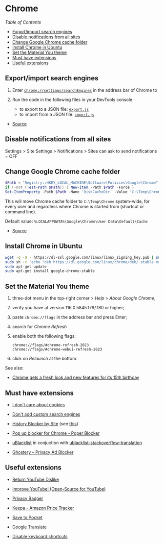# Chrome

_Table of Contents_
<!-- START doctoc generated TOC please keep comment here to allow auto update -->
<!-- DON'T EDIT THIS SECTION, INSTEAD RE-RUN doctoc TO UPDATE -->
<!-- generated with [DocToc](https://github.com/thlorenz/doctoc)* -->

- [Export/import search engines](#exportimport-search-engines)
- [Disable notifications from all sites](#disable-notifications-from-all-sites)
- [Change Google Chrome cache folder](#change-google-chrome-cache-folder)
- [Install Chrome in Ubuntu](#install-chrome-in-ubuntu)
- [Set the Material You theme](#set-the-material-you-theme)
- [Must have extensions](#must-have-extensions)
- [Useful extensions](#useful-extensions)

<!-- END doctoc generated TOC please keep comment here to allow auto update -->

## Export/import search engines

1. Enter [`chrome://settings/searchEngines`](chrome://settings/searchEngines) in the address bar of Chrome to

1. Run the code in the following files in your DevTools console:

   - to export to a JSON file: [`export.js`](export.js)
   - to import from a JSON file: [`import.js`](import.js)

* [Source](https://superuser.com/a/1458616/54747)

## Disable notifications from all sites

Settings > Site Settings > Notifications > Sites can ask to send notifications = OFF

## Change Google Chrome cache folder

```powershell
$Path = "Registry::HKEY_LOCAL_MACHINE\Software\Policies\Google\Chrome"
if (-not (Test-Path $Path)) { New-item -Path $Path -Force }
Set-ItemProperty -Path $Path -Name 'DiskCacheDir' -Value 'C:\Temp\Chrome'
```

This will move Chrome cache folder to `C:\Temp\Chrome` system-wide, for every user and regardless where Chrome is started from (shortcut or command line).

Default value: `%LOCALAPPDATA%\Google\Chrome\User Data\Default\Cache`

- [Source](http://www.chromium.org/administrators/policy-list-3#DiskCacheDir)

## Install Chrome in Ubuntu

```sh
wget -q -O - https://dl-ssl.google.com/linux/linux_signing_key.pub | sudo apt-key add - 
sudo sh -c 'echo "deb https://dl.google.com/linux/chrome/deb/ stable main" >> /etc/apt/sources.list.d/google.list'
sudo apt-get update
sudo apt-get install google-chrome-stable
```

## Set the Material You theme

1. three-dot menu in the top-right corner > _Help_ > _About Google Chrome_;

1. verify you have at version 116.0.5845.179/.180 or higher;

1. paste `chrome://flags` in the address bar and press Enter;

1. search for _Chrome Refresh_ 

1. enable both the following flags:
   
   ```
   chrome://flags/#chrome-refresh-2023
   chrome://flags/#chrome-webui-refresh-2023
   ```

1. click on _Relaunch_ at the bottom.

See also:

- [Chrome gets a fresh look and new features for its 15th birthday](https://blog.google/products/chrome/google-chrome-new-features-redesign-2023/)

## Must have extensions

- [I don't care about cookies](https://chrome.google.com/webstore/detail/i-dont-care-about-cookies/fihnjjcciajhdojfnbdddfaoknhalnja)

- [Don't add custom search engines](https://chrome.google.com/webstore/detail/dont-add-custom-search-en/dnodlcololidkjgbpeoleabmkocdhacc?hl=en)

- [History Blocker by Site](https://chromewebstore.google.com/detail/history-blocker-by-site/keamekimefemnbgegbfkdkmbomaahfai?pli=1) (see [this](https://superuser.com/questions/1684345/delete-translate-google-com-from-chrome-history))

- [Pop up blocker for Chrome - Poper Blocker](https://chrome.google.com/webstore/detail/pop-up-blocker-for-chrome/bkkbcggnhapdmkeljlodobbkopceiche?hl=en)

- [uBlacklist](https://chrome.google.com/webstore/detail/ublacklist/pncfbmialoiaghdehhbnbhkkgmjanfhe) in conjuction with [ublacklist-stackoverflow-translation](https://github.com/arosh/ublacklist-stackoverflow-translation)

- [Ghostery – Privacy Ad Blocker](https://chrome.google.com/webstore/detail/ghostery-%E2%80%93-privacy-ad-blo/mlomiejdfkolichcflejclcbmpeaniij)

## Useful extensions

- [Return YouTube Dislike](https://chromewebstore.google.com/detail/return-youtube-dislike/gebbhagfogifgggkldgodflihgfeippi)

- [Improve YouTube! (Open-Source for YouTube)](https://chrome.google.com/webstore/detail/improve-youtube-open-sour/bnomihfieiccainjcjblhegjgglakjdd/related)

- [Privacy Badger](https://chrome.google.com/webstore/detail/privacy-badger/pkehgijcmpdhfbdbbnkijodmdjhbjlgp)

- [Keepa - Amazon Price Tracker](https://chrome.google.com/webstore/detail/keepa-amazon-price-tracke/neebplgakaahbhdphmkckjjcegoiijjo?hl=en)

- [Save to Pocket](https://chrome.google.com/webstore/detail/save-to-pocket/niloccemoadcdkdjlinkgdfekeahmflj?hl=en)

- [Google Translate](https://chrome.google.com/webstore/detail/google-translate/aapbdbdomjkkjkaonfhkkikfgjllcleb)

- [Disable keyboard shortcuts](https://chromewebstore.google.com/detail/disable-keyboard-shortcut/aidbmcboeighgdnilpdljbedbbiocphj)
